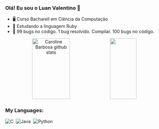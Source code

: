 ### Olá! Eu sou o Luan Valentino 🐧
- 🖥️ Curso Bacharell em Ciência da Computação
- 📖 Estudando a linguagem Ruby
- 🤡 99 bugs no código. 1 bug resolvido. Compilar. 100 bugs no código.

<div align="center">  
  <img width="49%" height="195px" src="https://github-readme-stats-sigma-five.vercel.app/api?username=LuanValentinoS&show_icons=true&count_private=true&hide_border=true&title_color=4169E1&icon_color=4169E1&text_color=4169E1&bg_color=0d1117" alt="Caroline Barbosa github stats" /> 
  <img width="41%" height="195px" src="https://github-readme-stats-sigma-five.vercel.app/api/top-langs/?username=LuanValentinoS&layout=compact&hide_border=true&title_color=4169E1&text_color=4169E1&bg_color=0d1117" />
</div>


### My Languages:
  
![C](https://img.shields.io/badge/C-00599C?style=for-the-badge&logo=c&logoColor=white)&nbsp;
![Java](https://img.shields.io/badge/Java-ED8B00?style=for-the-badge&logo=java&logoColor=white)&nbsp;
![Python](https://img.shields.io/badge/Python-3776AB?style=for-the-badge&logo=python&logoColor=white)&nbsp;


